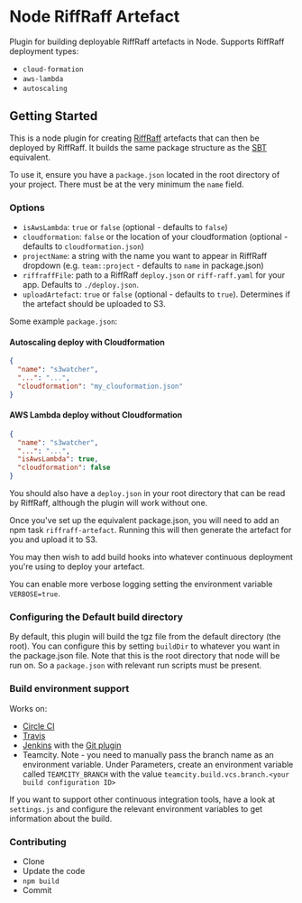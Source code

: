 # Node RiffRaff Artefact

Plugin for building deployable RiffRaff artefacts in Node. Supports RiffRaff deployment types:

- `cloud-formation`
- `aws-lambda`
- `autoscaling`

## Getting Started
This is a node plugin for creating [RiffRaff](https://github.com/guardian/deploy) artefacts that can then be deployed by RiffRaff. It builds the same package structure as the [SBT](https://github.com/guardian/riffraff-artifact) equivalent.

To use it, ensure you have a `package.json` located in the root directory of your project. There must be at the very minimum the `name` field.

### Options
- `isAwsLambda`: `true` or `false` (optional - defaults to `false`)
- `cloudformation`: `false` or the location of your cloudformation (optional - defaults to `cloudformation.json`)
- `projectName`: a string with the name you want to appear in RiffRaff dropdown (e.g. `team::project` - defaults to `name` in package.json)
- `riffraffFile`: path to a RiffRaff `deploy.json` or `riff-raff.yaml` for your app. Defaults to `./deploy.json`.
- `uploadArtefact`: `true` or `false` (optional - defaults to `true`). Determines if the artefact should be uploaded to S3.

Some example `package.json`:

#### Autoscaling deploy with Cloudformation
```json
{
  "name": "s3watcher",
  "...": "...",
  "cloudformation": "my_clouformation.json"
}
```

#### AWS Lambda deploy without Cloudformation
```json
{
  "name": "s3watcher",
  "...": "...",
  "isAwsLambda": true,
  "cloudformation": false
}
```

You should also have a `deploy.json` in your root directory that can be read by RiffRaff, although the plugin will work without one.

Once you've set up the equivalent package.json, you will need to add an npm task ```riffraff-artefact```. Running this will then generate the artefact for you and upload it to S3.

You may then wish to add build hooks into whatever continuous deployment you're using to deploy your artefact.

You can enable more verbose logging setting the environment variable `VERBOSE=true`.

### Configuring the Default build directory
By default, this plugin will build the tgz file from the default directory (the root). You can configure this by setting `buildDir` to whatever you want in the package.json file. Note that this is the root directory that node will be run on. So a `package.json` with relevant run scripts must be present.

### Build environment support
Works on:
- [Circle CI](https://circleci.com/)
- [Travis](https://travis-ci.org/)
- [Jenkins](https://jenkins-ci.org/) with the [Git plugin](https://wiki.jenkins-ci.org/display/JENKINS/Git+Plugin)
- Teamcity. Note - you need to manually pass the branch name as an environment variable. Under Parameters, create an environment variable called `TEAMCITY_BRANCH` with the value `teamcity.build.vcs.branch.<your build configuration ID>`

If you want to support other continuous integration tools, have a look at `settings.js` and configure the relevant environment variables to get information about the build.

### Contributing

* Clone
* Update the code
* `npm build`
* Commit
